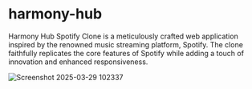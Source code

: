 # harmony-hub
Harmony Hub Spotify Clone is a meticulously crafted web application inspired by the renowned music streaming platform, Spotify. The clone faithfully replicates the core features of Spotify while adding a touch of innovation and enhanced responsiveness.

![Screenshot 2025-03-29 102337](https://github.com/user-attachments/assets/a1adc92c-c2ab-4eb2-b257-1788e211800a)
